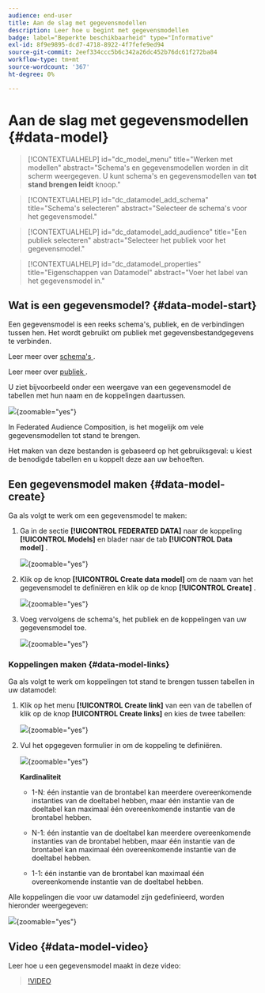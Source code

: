 ```yaml
---
audience: end-user
title: Aan de slag met gegevensmodellen
description: Leer hoe u begint met gegevensmodellen
badge: label="Beperkte beschikbaarheid" type="Informative"
exl-id: 8f9e9895-dcd7-4718-8922-4f7fefe9ed94
source-git-commit: 2eef334ccc5b6c342a26dc452b76dc61f272ba84
workflow-type: tm+mt
source-wordcount: '367'
ht-degree: 0%

---
```


# Aan de slag met gegevensmodellen {#data-model}

>[!CONTEXTUALHELP]
>id="dc_model_menu"
>title="Werken met modellen"
>abstract="Schema&#39;s en gegevensmodellen worden in dit scherm weergegeven. U kunt schema&#39;s en gegevensmodellen van **tot stand brengen leidt** knoop."

>[!CONTEXTUALHELP]
>id="dc_datamodel_add_schema"
>title="Schema&#39;s selecteren"
>abstract="Selecteer de schema&#39;s voor het gegevensmodel."


>[!CONTEXTUALHELP]
>id="dc_datamodel_add_audience"
>title="Een publiek selecteren"
>abstract="Selecteer het publiek voor het gegevensmodel."

>[!CONTEXTUALHELP]
>id="dc_datamodel_properties"
>title="Eigenschappen van Datamodel"
>abstract="Voer het label van het gegevensmodel in."


## Wat is een gegevensmodel? {#data-model-start}

Een gegevensmodel is een reeks schema&#39;s, publiek, en de verbindingen tussen hen. Het wordt gebruikt om publiek met gegevensbestandgegevens te verbinden.

Leer meer over [ schema&#39;s ](../customer/schemas.md#schema-start).

Leer meer over [ publiek ](../start/audiences.md).

U ziet bijvoorbeeld onder een weergave van een gegevensmodel de tabellen met hun naam en de koppelingen daartussen.

![](assets/datamodel.png){zoomable="yes"}

In Federated Audience Composition, is het mogelijk om vele gegevensmodellen tot stand te brengen.

Het maken van deze bestanden is gebaseerd op het gebruiksgeval: u kiest de benodigde tabellen en u koppelt deze aan uw behoeften.

## Een gegevensmodel maken {#data-model-create}

Ga als volgt te werk om een gegevensmodel te maken:

1. Ga in de sectie **[!UICONTROL FEDERATED DATA]** naar de koppeling **[!UICONTROL Models]** en blader naar de tab **[!UICONTROL Data model]** .

   ![](assets/datamodel_create.png){zoomable="yes"}

1. Klik op de knop **[!UICONTROL Create data model]** om de naam van het gegevensmodel te definiëren en klik op de knop **[!UICONTROL Create]** .

   ![](assets/datamodel_name.png){zoomable="yes"}

1. Voeg vervolgens de schema&#39;s, het publiek en de koppelingen van uw gegevensmodel toe.

   ![](assets/datamodel_schemas.png){zoomable="yes"}

### Koppelingen maken {#data-model-links}

Ga als volgt te werk om koppelingen tot stand te brengen tussen tabellen in uw datamodel:

1. Klik op het menu **[!UICONTROL Create link]** van een van de tabellen of klik op de knop **[!UICONTROL Create links]** en kies de twee tabellen:

   ![](assets/datamodel_createlinks.png){zoomable="yes"}

1. Vul het opgegeven formulier in om de koppeling te definiëren.

   ![](assets/datamodel_link.png){zoomable="yes"}

   **Kardinaliteit**

   * 1-N: één instantie van de brontabel kan meerdere overeenkomende instanties van de doeltabel hebben, maar één instantie van de doeltabel kan maximaal één overeenkomende instantie van de brontabel hebben.

   * N-1: één instantie van de doeltabel kan meerdere overeenkomende instanties van de brontabel hebben, maar één instantie van de brontabel kan maximaal één overeenkomende instantie van de doeltabel hebben.

   * 1-1: één instantie van de brontabel kan maximaal één overeenkomende instantie van de doeltabel hebben.

Alle koppelingen die voor uw datamodel zijn gedefinieerd, worden hieronder weergegeven:

![](assets/datamodel_alllinks.png){zoomable="yes"}

## Video {#data-model-video}

Leer hoe u een gegevensmodel maakt in deze video:

>[!VIDEO](https://video.tv.adobe.com/v/3432020)
